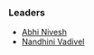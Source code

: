 ### Leaders
* [Abhi Nivesh](mailto:abhi.nivesh@owasp.org)
* [Nandhini Vadivel](mailto:nandhini.vadivel@owasp.org)

